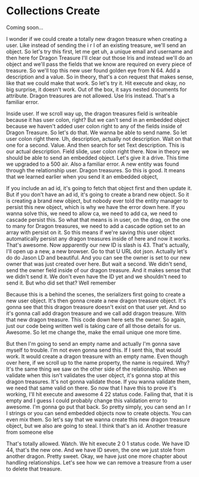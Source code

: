 # Collections Create

Coming soon...

I wonder if we could create a totally new dragon treasure when creating a user. Like
instead of sending the i r I of an existing treasure, we'll send an object. So let's
try this first, let me get uh, a unique email and username and then here for Dragon
Treasure I'll clear out those Iris and instead we'll do an object and we'll pass the
fields that we know are required on every piece of treasure. So we'll top this new
user found golden eye from N 64. Add a description and a value. So in theory, that's
a con request that makes sense, like that we could make that work. So let's try it.
Hit execute and okay, no big surprise, it doesn't work. Out of the box, it says
nested documents for attribute. Dragon treasures are not allowed. Use Iris instead.
That's a familiar error.

<affirmative>

Inside user. If we scroll way up, the dragon treasures field is writeable because it
has user colon, right? But we can't send in an embedded object because we haven't
added user colon right to any of the fields inside of Dragon Treasure. So let's do
that. We wanna be able to send name. So let user colon right there. Uh, description,
actually not description. Wait on that one for a second. Value. And then search for
set Text description. This is our actual description. Field slide, user colon right
there. Now in theory we should be able to send an embedded object. Let's give it a
drive. This time we upgraded to a 500 air. Also a familiar error. A new entity was
found through the relationship user. Dragon treasures. So this is good. It means that
we learned earlier when you send it an embedded object,

If you include an ad id, it's going to fetch that object first and then update it.
But if you don't have an ad id, it's going to create a brand new object. So it is
creating a brand new object, but nobody ever told the entity manager to persist this
new object, which is why we have the error down here. If you wanna solve this, we
need to allow ca, we need to add ca, we need to cascade persist this. So what that
means is in user, on the drag, on the one to many for Dragon treasures, we need to
add a cascade option set to an array with persist on it. So this means if we're
saving this user object automatically persist any dragon treasures inside of here and
now it works. That's awesome. Now apparently our new ID is slash is 43. That's
actually, I'll open up a new, a new browser. Go to that U URL dot json. Actually
let's do do Jason LD and beautiful. And you can see the owner is set to our new owner
that was just created over here. But wait a second. We didn't send, send the owner
field inside of our dragon treasure. And it makes sense that we didn't send it. We
don't even have the ID yet and we shouldn't need to send it. But who did set that?
Well remember

Because this is a behind the scenes, the serializers first going to create a new user
object. It's then gonna create a new dragon treasure object. It's gonna see that this
dragon treasure doesn't exist on that user yet. And so it's gonna call add dragon
treasure and we call add dragon treasure. With that new dragon treasure. This code
down here sets the owner. So again, just our code being written well is taking care
of all those details for us. Awesome. So let me change the, make the email unique one
more time.

But then I'm going to send an empty name and actually I'm gonna save myself to
trouble. I'm not even gonna send this. If I sent this, that would work. It would
create a dragon treasure with an empty name. Even though over here, if we scroll up
to the name property, the name is required. Why? It's the same thing we saw on the
other side of the relationship. When we validate when this isn't validates the user
object, it's gonna stop at this dragon treasures. It's not gonna validate those. If
you wanna validate them, we need that same valid on there. So now that I have this to
prove it's working, I'll hit execute and awesome 4 22 status code. Failing that, that
it is empty and I guess I could probably change this validation error to awesome. I'm
gonna go put that back. So pretty simply, you can send an I r I strings or you can
send embedded objects now to create objects. You can even mix them. So let's say that
we wanna create this new dragon treasure object, but we also are going to steal. I
think that's an id. Another treasure from someone else

That's totally allowed. Watch. We hit execute 2 0 1 status code. We have ID 44,
that's the new one. And we have ID seven, the one we just stole from another dragon.
Pretty sweet. Okay, we have just one more chapter about handling relationships. Let's
see how we can remove a treasure from a user to delete that treasure.

